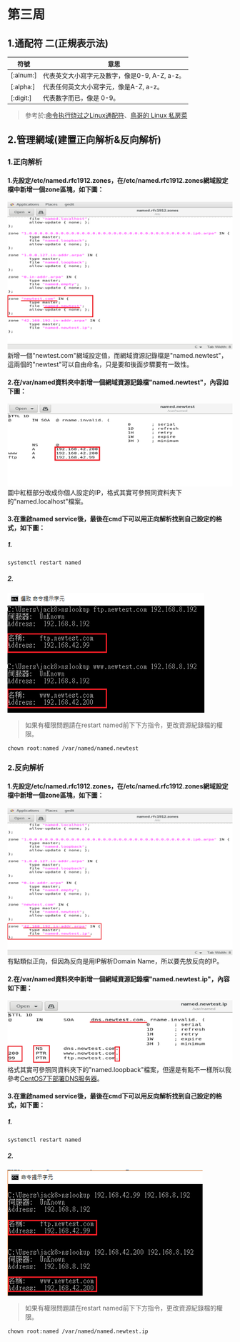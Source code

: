 # 第三周
## 1.通配符 二(正規表示法)
|符號                  |  意思                   |
|---------------------|-------------------------|
|[:alnum:]             |代表英文大小寫字元及數字，像是0-9, A-Z, a-z。 |
|[:alpha:]             |代表任何英文大小寫字元，像是A-Z, a-z。       |
|[:digit:]             |代表數字而已，像是 0-9。               |
>參考於:[命令执行绕过之Linux通配符](http://byd.dropsec.xyz/2018/05/29/%E5%91%BD%E4%BB%A4%E6%89%A7%E8%A1%8C%E7%BB%95%E8%BF%87%E4%B9%8BLinux%E9%80%9A%E9%85%8D%E7%AC%A6/)、[鳥哥的 Linux 私房菜](http://linux.vbird.org/linux_basic/0330regularex.php)
## 2.管理網域(建置正向解析&反向解析)
### 1.正向解析
#### 1.先設定/etc/named.rfc1912.zones，在/etc/named.rfc1912.zones網域設定檔中新增一個zone區塊，如下圖：
![image](https://github.com/LarrySu508/Linux_note/blob/master/Week3/%E6%AD%A3%E5%90%91%E8%A8%AD%E5%AE%9A1.png)
新增一個"newtest.com"網域設定值，而網域資源記錄檔是"named.newtest"，這兩個的"newtest"可以自由命名，只是要和後面步驟要有一致性。
#### 2.在/var/named資料夾中新增一個網域資源記錄檔"named.newtest"，內容如下圖：
![image](https://github.com/LarrySu508/Linux_note/blob/master/Week3/%E6%AD%A3%E5%90%912.png)
圖中紅框部分改成你個人設定的IP，格式其實可參照同資料夾下的"named.localhost"檔案。
#### 3.在重啟named service後，最後在cmd下可以用正向解析找到自己設定的格式，如下圖：
##### 1.
```
systemctl restart named
```
##### 2.
![image](https://github.com/LarrySu508/Linux_note/blob/master/Week3/%E7%B5%90%E6%9E%9C1.png)
>如果有權限問題請在restart named前下下方指令，更改資源紀錄檔的權限。
```
chown root:named /var/named/named.newtest
```
### 2.反向解析
#### 1.先設定/etc/named.rfc1912.zones，在/etc/named.rfc1912.zones網域設定檔中新增一個zone區塊，如下圖：
![image](https://github.com/LarrySu508/Linux_note/blob/master/Week3/%E5%8F%8D%E5%90%91%E8%A8%AD%E5%AE%9A1.png)
有點類似正向，但因為反向是用IP解析Domain Name，所以要先放反向的IP。
#### 2.在/var/named資料夾中新增一個網域資源記錄檔"named.newtest.ip"，內容如下圖：
![image](https://github.com/LarrySu508/Linux_note/blob/master/Week3/%E5%8F%8D%E5%90%91.png)
格式其實可參照同資料夾下的"named.loopback"檔案，但還是有點不一樣所以我參考[CentOS7下部署DNS服务器](https://www.linuxidc.com/Linux/2017-07/145879.htm)。
#### 3.在重啟named service後，最後在cmd下可以用反向解析找到自己設定的格式，如下圖：
##### 1.
```
systemctl restart named
```
##### 2.
![image](https://github.com/LarrySu508/Linux_note/blob/master/Week3/%E7%B5%90%E6%9E%9C2.png)
>如果有權限問題請在restart named前下下方指令，更改資源紀錄檔的權限。
```
chown root:named /var/named/named.newtest.ip
```
